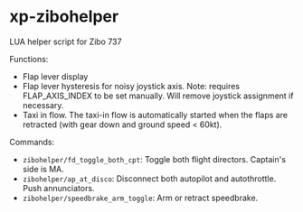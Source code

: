 # xp-zibohelper
LUA helper script for Zibo 737

Functions:
- Flap lever display
- Flap lever hysteresis for noisy joystick axis. Note: requires FLAP_AXIS_INDEX to be set manually. Will remove joystick assignment if necessary.
- Taxi in flow. The taxi-in flow is automatically started when the flaps are retracted (with gear down and ground speed < 60kt).

Commands:
- `zibohelper/fd_toggle_both_cpt`: Toggle both flight directors. Captain's side is MA.
- `zibohelper/ap_at_disco`: Disconnect both autopilot and autothrottle. Push annunciators.
- `zibohelper/speedbrake_arm_toggle`: Arm or retract speedbrake.
